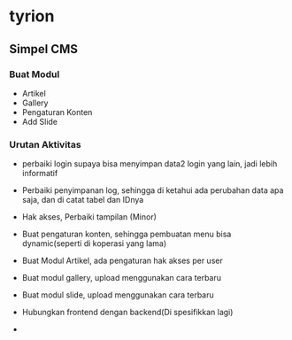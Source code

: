 # tyrion
## Simpel CMS
### Buat Modul
- Artikel
- Gallery
- Pengaturan Konten
- Add Slide

### Urutan Aktivitas
- perbaiki login supaya bisa menyimpan data2 login yang lain, jadi lebih informatif
- Perbaiki penyimpanan log, sehingga di ketahui ada perubahan data apa saja, dan di catat tabel dan IDnya
- Hak akses, Perbaiki tampilan (Minor)
- Buat pengaturan konten, sehingga pembuatan menu bisa dynamic(seperti di koperasi yang lama)
- Buat Modul Artikel, ada pengaturan hak akses per user
- Buat modul gallery, upload menggunakan cara terbaru
- Buat modul slide, upload menggunakan cara terbaru

- Hubungkan frontend dengan backend(Di spesifikkan lagi)
- 